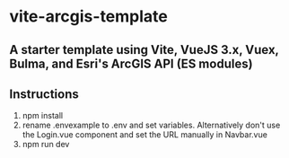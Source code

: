 # vite-arcgis-template

## A starter template using Vite, VueJS 3.x, Vuex, Bulma, and Esri's ArcGIS API (ES modules)

## Instructions

1. npm install
2. rename .envexample to .env and set variables.  Alternatively don't use the Login.vue component and set the URL manually in Navbar.vue
4. npm run dev

